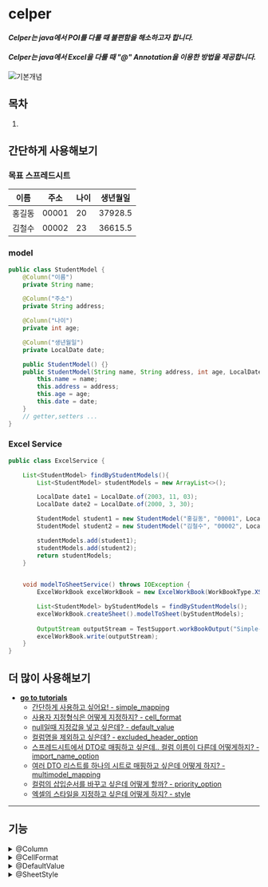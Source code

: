 # celper
#### *Celper는 java에서 POI를 다룰 때 불편함을 해소하고자 합니다.*
#### *Celper는 java에서 Excel을 다룰 때 "@" Annotation을 이용한 방법을 제공합니다.*
![기본개념](https://user-images.githubusercontent.com/66084125/280513712-db209cb0-0448-4ae3-a72a-2181f64ad3ef.png)

## 목차
1. 

## 간단하게 사용해보기
### 목표 스프레드시트
| 이름  | 주소    | 나이  | 생년월일 |
|-----|-------|-----|------|
| 홍길동 | 00001 | 20  |37928.5|
| 김철수 | 00002 | 23  |36615.5|

### model
```java
public class StudentModel {
    @Column("이름")
    private String name;

    @Column("주소")
    private String address;

    @Column("나이")
    private int age;

    @Column("생년월일")
    private LocalDate date;

    public StudentModel() {}
    public StudentModel(String name, String address, int age, LocalDate date) {
        this.name = name;
        this.address = address;
        this.age = age;
        this.date = date;
    }
    // getter,setters ...
}
```
### Excel Service
```java
public class ExcelService {

    List<StudentModel> findByStudentModels(){
        List<StudentModel> studentModels = new ArrayList<>();

        LocalDate date1 = LocalDate.of(2003, 11, 03);
        LocalDate date2 = LocalDate.of(2000, 3, 30);

        StudentModel student1 = new StudentModel("홍길동", "00001", LocalDate.now().getYear() - date1.getYear(), date1);
        StudentModel student2 = new StudentModel("김철수", "00002", LocalDate.now().getYear() - date2.getYear(), date2);

        studentModels.add(student1);
        studentModels.add(student2);
        return studentModels;
    }

    
    void modelToSheetService() throws IOException {
        ExcelWorkBook excelWorkBook = new ExcelWorkBook(WorkBookType.XSSF);

        List<StudentModel> byStudentModels = findByStudentModels();
        excelWorkBook.createSheet().modelToSheet(byStudentModels);
        
        OutputStream outputStream = TestSupport.workBookOutput("Simple-Mapping-Student.xlsx");
        excelWorkBook.write(outputStream);
    }
}
```

## 더 많이 사용해보기
- [**go to tutorials**](https://github.com/jeongjinuk/celper/tree/main/src/test/java/org/celper/tutorial)
  - [간단하게 사용하고 싶어요! - simple_mapping](https://github.com/jeongjinuk/celper/tree/main/src/test/java/org/celper/tutorial/simple_mapping_tutorial)
  - [사용자 지정형식은 어떻게 지정하지? - cell_format](https://github.com/jeongjinuk/celper/tree/main/src/test/java/org/celper/tutorial/cellformat_tutorial)
  - [null일때 지정값을 넣고 싶은데? - default_value](https://github.com/jeongjinuk/celper/tree/main/src/test/java/org/celper/tutorial/default_value_tutorial)
  - [컬럼명을 제외하고 싶은데? - excluded_header_option](https://github.com/jeongjinuk/celper/tree/main/src/test/java/org/celper/tutorial/exculded_header_option_tutorial)
  - [스프레드시트에서 DTO로 매핑하고 싶은데.. 컬럼 이름이 다른데 어떻게하지? - import_name_option](https://github.com/jeongjinuk/celper/tree/main/src/test/java/org/celper/tutorial/import_name_option_tutorial)
  - [여러 DTO 리스트를 하나의 시트로 매핑하고 싶은데 어떻게 하지? - multimodel_mapping](https://github.com/jeongjinuk/celper/tree/main/src/test/java/org/celper/tutorial/multimodel_mapping_tutorial)
  - [컬럼의 삽입순서를 바꾸고 싶은데 어떻게 할까? - priority_option](https://github.com/jeongjinuk/celper/tree/main/src/test/java/org/celper/tutorial/priority_option_tutorial)
  - [엑셀의 스타일을 지정하고 싶은데 어떻게 하지? - style](https://github.com/jeongjinuk/celper/tree/main/src/test/java/org/celper/tutorial/style_tutorial)

---
## 기능
<details>
<summary> @Column </summary> 

``` java
    // 제공 옵션 및 설명
    // importNameOptions은 가장 먼저 찾게된 컬럼명을 기준으로 매핑작업을 진행합니다.
    // 그로인하여 하나의 스프레드시트에 여러개의 동일 컬럼이 존재할 경우 원하지 않는 결과가 나올 수 있습니다.
    
    // 기본 컬럼명을 정의할 수 있습니다.
    String value(); 
    
    // 스프레드시트에서 DTO 모델 매핑 시 컬럼명이 달라질 경우 사용할 수 있습니다.
    String[] importNameOptions() default {""};
    
     // 스프레드시트에 컬럼 삽입 우선순위를 지정할 수 있습니다. 높을 수록 가장 먼저 삽입됩니다. 만약 우선순위가 같다면 컬럼명을 기준으로 우선순위를 정합니다. 
    int priority() default 0;
```
</details>
<details>
<summary> @CellFormat </summary>

``` java
    // 제공 옵션 및 설명
    // 만약 customFormat과 builtinFormat을 동시에 지정할 경우 customFormat이 적용됩니다.
     
    // 기본적으로 제공하는 format을 이용할 수 있습니다.
    BuiltinCellFormatType builtinFormat() default BuiltinCellFormatType.GENERAL;
    
    // 커스텀한 format을 제작할 수 있습니다.
    String customFormat() default "";
```
</details>
<details>
<summary> @DefaultValue </summary>

``` java
    // 제공 옵션 및 설명
    // 만약 숫자일 경우 삽입되지 않습니다.
    // 이유는 null은 존재하지 않는 객체일 경우로 판단이 가능하지만, 숫자의 경우 double로 치환하는 과정에서 0이 됩니다.
     
    // null이 발생할 경우 대치되는 문자를 미리 지정할 수 있습니다.
    String value();
```
</details>
<details>
<summary> @SheetStyle </summary>

- [tutorial style 부분을 참고하세요](##더-많이-사용해보기)

``` java
    // 제공 옵션
    // 스프레드시트에 대한 스타일을 설정해야할 경우 사용할 수 있습니다.
    // 스프레드시트에 대한 스타일을 설정해야할 경우 아래의 SheetStyleConfigurer를 구현하면 됩니다.
    // 
    Class<? extends SheetStyleConfigurer> value();
    
    ...
    public interface SheetStyleConfigurer extends StyleConfigurer<SheetStyleBuilder> {}
        
```
</details>

